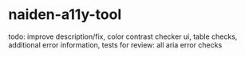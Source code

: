 # naiden-a11y-tool
todo: improve description/fix, color contrast checker ui, table checks, additional error information, tests
for review: all aria error checks